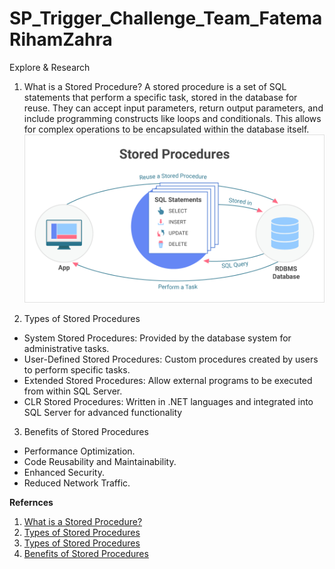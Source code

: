 # SP_Trigger_Challenge_Team_FatemaRihamZahra
 Explore & Research 
1.  What is a Stored Procedure?
A stored procedure is a set of SQL statements that perform a specific task, stored in the database for reuse.
They can accept input parameters, return output parameters, and include programming constructs like loops and conditionals.
This allows for complex operations to be encapsulated within the database itself.
![](./image/storedProcedure.png)
	
2. Types of Stored Procedures
 - System Stored Procedures: Provided by the database system for administrative tasks. 
 - User-Defined Stored Procedures: Custom procedures created by users to perform specific tasks.
 - Extended Stored Procedures: Allow external programs to be executed from within SQL Server.
 - CLR Stored Procedures: Written in .NET languages and integrated into SQL Server for advanced functionality
	
	
 3. Benefits of Stored Procedures
  - Performance Optimization.
  - Code Reusability and Maintainability.
  - Enhanced Security.
  - Reduced Network Traffic.

	
	
	








**Refernces**
1. [What is a Stored Procedure?](https://learn.microsoft.com/en-us/sql/relational-databases/stored-procedures/stored-procedures-database-engine?view=sql-server-ver17&utm.com)
2. [Types of Stored Procedures](https://www.geeksforgeeks.org/what-is-stored-procedures-in-sql/?utm.com)
3. [Types of Stored Procedures](https://learn.microsoft.com/en-us/sql/relational-databases/stored-procedures/stored-procedures-database-engine?view=sql-server-ver17&utm.com)
4. [Benefits of Stored Procedures](https://www.splunk.com/en_us/blog/learn/stored-procedures.html?utm.com)
